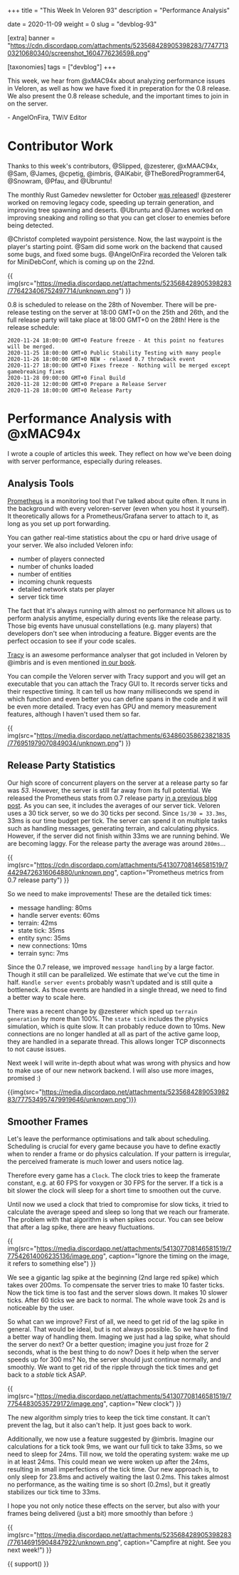 +++
title = "This Week In Veloren 93"
description = "Performance Analysis"

date = 2020-11-09
weight = 0
slug = "devblog-93"

[extra]
banner = "https://cdn.discordapp.com/attachments/523568428905398283/774771303210680340/screenshot_1604776236598.png"

[taxonomies]
tags = ["devblog"]
+++

This week, we hear from @xMAC94x about analyzing performance issues in Veloren,
as well as how we have fixed it in preperation for the 0.8 release. We also
present the 0.8 release schedule, and the important times to join in on the
server.

\- AngelOnFira, TWiV Editor

# Contributor Work

Thanks to this week's contributors, @Slipped, @zesterer, @xMAAC94x, @Sam,
@James, @cpetig, @imbris, @AlKabir, @TheBoredProgrammer64, @Snowram, @Pfau, and
@Ubruntu!

The monthly Rust Gamedev newsletter for October [was
released](https://rust-gamedev.github.io/posts/newsletter-015/)! @zesterer
worked on removing legacy code, speeding up terrain generation, and improving
tree spawning and deserts. @Ubruntu and @James worked on improving sneaking and
rolling so that you can get closer to enemies before being detected.

@Christof completed waypoint persistence. Now, the last waypoint is the player's
starting point. @Sam did some work on the backend that caused some bugs, and
fixed some bugs. @AngelOnFira recorded the Veloren talk for MiniDebConf, which
is coming up on the 22nd.

{{
  img(src="https://media.discordapp.net/attachments/523568428905398283/776423406752497714/unknown.png")
}}

0.8 is scheduled to release on the 28th of November. There will be pre-release
testing on the server at 18:00 GMT+0 on the 25th and 26th, and the full release
party will take place at 18:00 GMT+0 on the 28th! Here is the release schedule:

```
2020-11-24 18:00:00 GMT+0 Feature freeze - At this point no features will be merged.
2020-11-25 18:00:00 GMT+0 Public Stability Testing with many people
2020-11-26 18:00:00 GMT+0 NEW - relaxed 0.7 throwback event
2020-11-27 18:00:00 GMT+0 Fixes freeze - Nothing will be merged except gamebreaking fixes
2020-11-28 09:00:00 GMT+0 Final Build
2020-11-28 12:00:00 GMT+0 Prepare a Release Server
2020-11-28 18:00:00 GMT+0 Release Party
```

# Performance Analysis with @xMAC94x

I wrote a couple of articles this week. They reflect on how we've been doing
with server performance, especially during releases.

## Analysis Tools

[Prometheus](https://prometheus.io/) is a monitoring tool that I've talked about
quite often. It runs in the background with every veloren-server (even when you
host it yourself). It theoretically allows for a Prometheus/Grafana server to
attach to it, as long as you set up port forwarding.

You can gather real-time statistics about the cpu or hard drive usage of your
server. We also included Veloren info:

- number of players connected
- number of chunks loaded
- number of entities
- incoming chunk requests
- detailed network stats per player
- server tick time

The fact that it's always running with almost no performance hit allows us to
perform analysis anytime, especially during events like the release party. Those
big events have unusual constellations (e.g. many players) that developers don't
see when introducing a feature. Bigger events are the perfect occasion to see if
your code scales.

[Tracy](https://github.com/wolfpld/tracy) is an awesome performance analyser
that got included in Veloren by @imbris and is even mentioned [in our
book](https://book.veloren.net/contributors/developers/performance-analysis.html#tracy).

You can compile the Veloren server with Tracy support and you will get an
executable that you can attach the Tracy GUI to. It records server ticks and
their respective timing. It can tell us how many milliseconds we spend in which
function and even better you can define spans in the code and it will be even
more detailed. Tracy even has GPU and memory measurement features, although I
haven't used them so far.

{{
  img(src="https://media.discordapp.net/attachments/634860358623821835/776951979070849034/unknown.png")
}}

## Release Party Statistics

Our high score of concurrent players on the server at a release party so far was
_53_. However, the server is still far away from its full potential. We released
the Prometheus stats from 0.7 release party [in a previous blog
post](https://veloren.net/devblog-81/). As you can see, it includes the averages
of our server tick. Veloren uses a 30 tick server, so we do 30 ticks per second.
Since `1s/30 = 33.3ms`, 33ms is our time budget per tick. The server can spend
it on multiple tasks such as handling messages, generating terrain, and
calculating physics. However, if the server did not finish within 33ms we are
running behind. We are becoming laggy. For the release party the average was
around `280ms`...

{{
  img(src="https://cdn.discordapp.com/attachments/541307708146581519/744294726316064880/unknown.png",
  caption="Prometheus metrics from 0.7 release party")
}}

So we need to make improvements! These are the detailed tick times:

- message handling: 80ms
- handle server events: 60ms
- terrain: 42ms
- state tick: 35ms
- entity sync: 35ms
- new connections: 10ms
- terrain sync: 7ms

Since the 0.7 release, we improved `message handling` by a large factor. Though
it still can be parallelized. We estimate that we've cut the time in half.
`Handle server events` probably wasn't updated and is still quite a bottleneck.
As those events are handled in a single thread, we need to find a better way to
scale here.

There was a recent change by @zesterer which sped up `terrain generation` by
more than 100%. The `state tick` includes the physics simulation, which is quite
slow. It can probably reduce down to 10ms. New connections are no longer handled
at all as part of the active game loop, they are handled in a separate thread.
This allows longer TCP disconnects to not cause issues.

Next week I will write in-depth about what was wrong with physics and how to
make use of our new network backend. I will also use more images, promised :)

{{img(src="https://media.discordapp.net/attachments/523568428905398283/777534957479919646/unknown.png")}}

## Smoother Frames

Let's leave the performance optimisations and talk about scheduling. Scheduling
is crucial for every game because you have to define exactly when to render a
frame or do physics calculation. If your pattern is irregular, the perceived
framerate is much lower and users notice lag.

Therefore every game has a `Clock`. The clock tries to keep the framerate
constant, e.g. at 60 FPS for voxygen or 30 FPS for the server. If a tick is a
bit slower the clock will sleep for a short time to smoothen out the curve.

Until now we used a clock that tried to compromise for slow ticks, it tried to
calculate the average speed and sleep so long that we reach our framerate. The
problem with that algorithm is when spikes occur. You can see below that after a
lag spike, there are heavy fluctuations.

{{
  img(src="https://media.discordapp.net/attachments/541307708146581519/777542614006235136/image.png",
  caption="Ignore the timing on the image, it refers to something else")
}}

We see a gigantic lag spike at the beginning (2nd large red spike) which takes
over 200ms. To compensate the server tries to make 10 faster ticks. Now the tick
time is too fast and the server slows down. It makes 10 slower ticks. After 60
ticks we are back to normal. The whole wave took 2s and is noticeable by the
user.

So what can we improve? First of all, we need to get rid of the lag spike in
general. That would be ideal, but is not always possible. So we have to find a
better way of handling them. Imaging we just had a lag spike, what should the
server do next? Or a better question; imagine you just froze for 2 seconds, what
is the best thing to do now? Does it help when the server speeds up for 300 ms?
No, the server should just continue normally, and smoothly. We want to get rid
of the ripple through the tick times and get back to a _stable_ tick ASAP.

{{
  img(src="https://media.discordapp.net/attachments/541307708146581519/777544830535729172/image.png",
  caption="New clock")
}}

The new algorithm simply tries to keep the tick time constant. It can't prevent
the lag, but it also can't help. It just goes back to work.

Additionally, we now use a feature suggested by @imbris. Imagine our
calculations for a tick took 9ms, we want our full tick to take 33ms, so we need
to sleep for 24ms. Till now, we told the operating system: wake me up in at
least 24ms. This could mean we were woken up after the 24ms, resulting in small
imperfections of the tick time. Our new approach is, to only sleep for 23.8ms
and actively waiting the last 0.2ms. This takes almost no performance, as the
waiting time is so short (0.2ms), but it greatly stabilizes our tick time to
33ms.

I hope you not only notice these effects on the server, but also with your
frames being delivered (just a bit) more smoothly than before :)

{{
  img(src="https://media.discordapp.net/attachments/523568428905398283/776146915904847922/unknown.png",
  caption="Campfire at night. See you next week!")
}}

{{ support() }}
